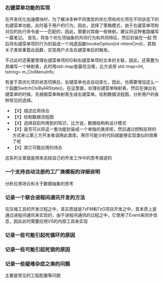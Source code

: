 ### 右键菜单功能的实现
在开发优化加速模块时，为了解决多种不同类型的优化项和优化项在不同状态下的右键菜单功能，此时基于用户的行为，因此，选择了策略模式，由于右键菜单项和对应的执行命令是一一匹配的，因此，需要对其做一些映射。建议将这种套路编写一篇笔记。
首先，将各个优化项抽象的共同行为和共同特征，然后封装在一起
然后将右键菜单项的行为封装成一个纯虚函数InvokeOption(int nItemCmd)，其相关子类皆重载此函数，实现用户点击右键菜单后的触发。

不过此时还需要管理右键菜单项的ID和右键菜单项的文本的关联，因此，还需要为其编写一个映射表，此时用std::map是最恰当喽，比方说用	std::map<int, tstring> m_CtxMenuInfo;

有鉴于其优化项的状态切换后，右键菜单也会自动变化，因此，也需要增加这么一个函数SwitchCtxByARState()，在这里面，处理右键菜单映射表，然后在弹出右键菜单的时候，先根据菜单映射表生成右键菜单。绘制数据流程图，分析用户的各种常见的选择。

 - 【X】描述应用场合
 - 【X】绘制数据流程图
 - 【X】选择目前所用到的知识，比方说，数据结构和设计模式
 - 【X】是否可以将这一套功能封装成一个单独的类库呢，然后通过控制反转的方式来让第三方开发者调用此类库，用尽可能少的代码就能够实现类似的效果了呢
 - 【X】其它可能应用的场合

 这系列文章就是用来总结自己的开发工作中的思考痕迹的

### 一个支持自动注册的工厂类模板的详细说明
分析应用场合和关于数据抽象的思考

### 记录一个联合进程间通讯开发的方法
在压缩工具的开发过程之中，其实质就是7zFM和7zG项目开发之中，其本质上是通过进程间通讯来实现的，由于进程间通讯的过程之中，它使用了Event来同步信息，因此此时需要应用VS的内部工具来实现

### 记录一些可能引起死循环的原因

### 记录一些可能引起死锁的原因

### 记录一些疑难杂症之类的问题
主要是常见的工程配置等问题
